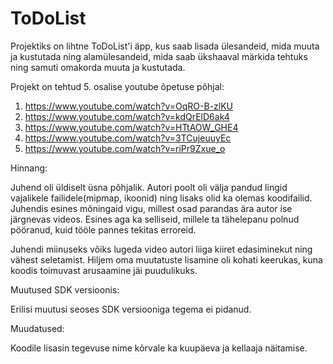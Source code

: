 # ToDoList

Projektiks on lihtne ToDoList'i äpp, kus saab lisada ülesandeid, mida muuta ja kustutada ning alamülesandeid,
mida saab ükshaaval märkida tehtuks ning samuti omakorda muuta ja kustutada.

Projekt on tehtud 5. osalise youtube õpetuse põhjal:
1) https://www.youtube.com/watch?v=OqRO-B-zlKU
2) https://www.youtube.com/watch?v=kdQrElD6ak4
3) https://www.youtube.com/watch?v=HTtAOW_GHE4
4) https://www.youtube.com/watch?v=3TCujeuuyEc
5) https://www.youtube.com/watch?v=riPr9Zxue_o

Hinnang:

Juhend oli üldiselt üsna põhjalik. Autori poolt oli välja pandud lingid vajalikele failidele(mipmap, ikoonid)
ning lisaks olid ka olemas koodifailid. Juhendis esines mõningaid vigu, millest osad parandas ära autor ise järgnevas videos.
Esines aga ka selliseid, millele ta tähelepanu polnud pööranud, kuid tööle pannes tekitas erroreid.

Juhendi miinuseks võiks lugeda video autori liiga kiiret edasiminekut ning vähest seletamist. Hiljem oma muutatuste
lisamine oli kohati keerukas, kuna koodis toimuvast arusaamine jäi puudulikuks.

Muutused SDK versioonis:

Erilisi muutusi seoses SDK versiooniga tegema ei pidanud.

Muudatused:

Koodile lisasin tegevuse nime kõrvale ka kuupäeva ja kellaaja näitamise.

